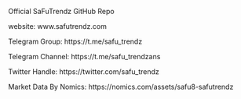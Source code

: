 Official SaFuTrendz GitHub Repo
<p>website: www.safutrendz.com</p>
<p>Telegram Group: https://t.me/safu_trendz</p>
<p>Telegram Channel: https://t.me/safu_trendzans</p>
<p>Twitter Handle: https://twitter.com/safu_trendz</p>
<p>Market Data By Nomics: https://nomics.com/assets/safu8-safutrendz</p>
